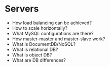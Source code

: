 # Servers

* How load balancing can be achieved?
* How to scale horizontally?
* What MySQL configurations are there?
* How master-master and master-slave work?
* What is DocumentDB/NoSQL?
* What is relational DB?
* What is object DB?
* What are DB differences?
